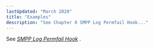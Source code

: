 ```yaml
---
lastUpdated: "March 2020"
title: "Examples"
description: "See Chapter 8 SMPP Log Permfail Hook..."
---
```


See [*SMPP Log Permfail Hook*](/momentum/mobile/mobile-developer-guide/smpp-log-permfail-hook) .